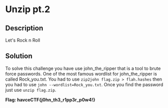 # Unzip pt.2
## Description
Let's Rock n Roll
## Solution
To solve this challenge you have use john_the_ripper that is a tool to brute force passwords.
One of the most famous wordlist for john_the_ripper is called Rock_you.txt.
You had to use `zip2john flag.zip > flah.hashes` then you had to use `john --wordlist=Rock_you.txt`.
Once you find the password just use `unzip flag.zip`.

**Flag: havceCTF{j0hn_th3_r1pp3r_p0w4!}**
